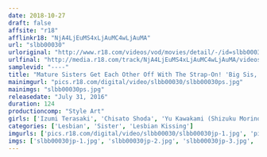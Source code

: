 ```yaml
---
date: 2018-10-27
draft: false
affsite: "r18"
afflinkr18: "NjA4LjEuMS4xLjAuMC4wLjAuMA"
url: "slbb00030"
urloriginal: "http://www.r18.com/videos/vod/movies/detail/-/id=slbb00030"
urlfinal: "http://media.r18.com/track/NjA4LjEuMS4xLjAuMC4wLjAuMA/videos/vod/movies/detail/-/id=slbb00030"
samplevid: "----"
title: "Mature Sisters Get Each Other Off With The Strap-On! 'Big Sis, My Pussy Is Throbbing... ' Over And Over, A Little Sister Is Penetrated By A Fake Cock While Getting Her Holes Kissed"
mainimgurl: "pics.r18.com/digital/video/slbb00030/slbb00030ps.jpg"
mainimgs: "slbb00030ps.jpg"
releasedate: "July 31, 2016"
duration: 124
productioncomp: "Style Art"
girls: ['Izumi Terasaki', 'Chisato Shoda', 'Yu Kawakami (Shizuku Morino)', 'Reiko Sawamura (Honami Takasaka, Masumi Takasaka)', 'Hitomi Honjo', 'Kaori Otosaki', 'Reiko Kobayakawa', 'Nanami Hirose', 'Nozomi Mikimoto']
categories: ['Lesbian', 'Sister', 'Lesbian Kissing']
imgurls: ['pics.r18.com/digital/video/slbb00030/slbb00030jp-1.jpg', 'pics.r18.com/digital/video/slbb00030/slbb00030jp-2.jpg', 'pics.r18.com/digital/video/slbb00030/slbb00030jp-3.jpg', 'pics.r18.com/digital/video/slbb00030/slbb00030jp-4.jpg', 'pics.r18.com/digital/video/slbb00030/slbb00030jp-5.jpg', 'pics.r18.com/digital/video/slbb00030/slbb00030jp-6.jpg', 'pics.r18.com/digital/video/slbb00030/slbb00030jp-7.jpg', 'pics.r18.com/digital/video/slbb00030/slbb00030jp-8.jpg', 'pics.r18.com/digital/video/slbb00030/slbb00030jp-9.jpg', 'pics.r18.com/digital/video/slbb00030/slbb00030jp-10.jpg', 'pics.r18.com/digital/video/slbb00030/slbb00030jp-11.jpg', 'pics.r18.com/digital/video/slbb00030/slbb00030jp-12.jpg', 'pics.r18.com/digital/video/slbb00030/slbb00030jp-13.jpg', 'pics.r18.com/digital/video/slbb00030/slbb00030jp-14.jpg', 'pics.r18.com/digital/video/slbb00030/slbb00030jp-15.jpg', 'pics.r18.com/digital/video/slbb00030/slbb00030jp-16.jpg', 'pics.r18.com/digital/video/slbb00030/slbb00030jp-17.jpg', 'pics.r18.com/digital/video/slbb00030/slbb00030jp-18.jpg', 'pics.r18.com/digital/video/slbb00030/slbb00030jp-19.jpg', 'pics.r18.com/digital/video/slbb00030/slbb00030jp-20.jpg']
imgs: ['slbb00030jp-1.jpg', 'slbb00030jp-2.jpg', 'slbb00030jp-3.jpg', 'slbb00030jp-4.jpg', 'slbb00030jp-5.jpg', 'slbb00030jp-6.jpg', 'slbb00030jp-7.jpg', 'slbb00030jp-8.jpg', 'slbb00030jp-9.jpg', 'slbb00030jp-10.jpg', 'slbb00030jp-11.jpg', 'slbb00030jp-12.jpg', 'slbb00030jp-13.jpg', 'slbb00030jp-14.jpg', 'slbb00030jp-15.jpg', 'slbb00030jp-16.jpg', 'slbb00030jp-17.jpg', 'slbb00030jp-18.jpg', 'slbb00030jp-19.jpg', 'slbb00030jp-20.jpg']
---
```

